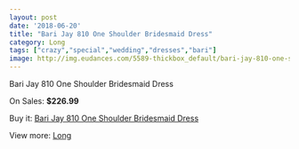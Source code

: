 ```yaml
---
layout: post
date: '2018-06-20'
title: "Bari Jay 810 One Shoulder Bridesmaid Dress"
category: Long
tags: ["crazy","special","wedding","dresses","bari"]
image: http://img.eudances.com/5589-thickbox_default/bari-jay-810-one-shoulder-bridesmaid-dress.jpg
---
```

Bari Jay 810 One Shoulder Bridesmaid Dress

On Sales: **$226.99**
<a href="https://www.eudances.com/en/long/1929-bari-jay-810-one-shoulder-bridesmaid-dress.html"><amp-img layout="responsive" width="600" height="600" src="//img.eudances.com/5589-thickbox_default/bari-jay-810-one-shoulder-bridesmaid-dress.jpg" alt="Bari Jay 810 One Shoulder Bridesmaid Dress 0" /></a>
<a href="https://www.eudances.com/en/long/1929-bari-jay-810-one-shoulder-bridesmaid-dress.html"><amp-img layout="responsive" width="600" height="600" src="//img.eudances.com/5590-thickbox_default/bari-jay-810-one-shoulder-bridesmaid-dress.jpg" alt="Bari Jay 810 One Shoulder Bridesmaid Dress 1" /></a>

Buy it: [Bari Jay 810 One Shoulder Bridesmaid Dress](https://www.eudances.com/en/long/1929-bari-jay-810-one-shoulder-bridesmaid-dress.html "Bari Jay 810 One Shoulder Bridesmaid Dress")

View more: [Long](https://www.eudances.com/en/21-long "Long")